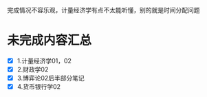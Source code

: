 完成情况不容乐观，计量经济学有点不太能听懂，别的就是时间分配问题
# 未完成内容汇总
- [x] 1.计量经济学01，02
- [x] 2.财政学02
- [x] 3.博弈论02后半部分笔记
- [x] 4.货币银行学02
